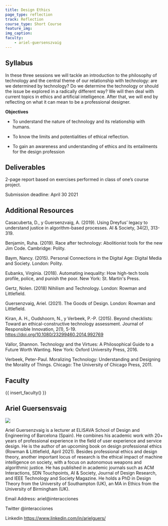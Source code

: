 ```yaml
---
title: Design Ethics
page_type: reflection
track: Reflection
course_type: Short Course
feature_img: 
img_caption: 
faculty: 
    - ariel-guersenszvaig
---
```


## Syllabus

In these three sessions we will tackle an introduction to the philosophy of technology and the central theme of our relationship with technology: are we determined by technology? Do we determine the technology or should the issue be explored in a radically different way? We will then deal with current topics in ethics and artificial intelligence. After that, we will end by reflecting on what it can mean to be a professional designer.


**Objectives**

- To understand the nature of technology and its relationship with humans.

- To know the limits and potentialities of ethical reflection.

- To gain an awareness and understanding of ethics and its entailments for the design profession

## Deliverables
2-page report based on exercises performed in class of one’s course project.

Submission deadline: April 30 2021

## Additional Resources

Casacuberta, D., y Guersenzvaig, A. (2019). Using Dreyfus’ legacy to understand justice in algorithm-based processes. AI & Society, 34(2), 313-319.

Benjamin, Ruha. (2019). Race after technology: Abolitionist tools for the new Jim Code. Cambridge: Polity.

Baym, Nancy. (2015). Personal Connections in the Digital Age: Digital Media and Society. London: Polity.

Eubanks, Virginia. (2018). Automating inequality: How high-tech tools profile, police, and punish the poor. New York: St. Martin's Press.

Gertz, Nolen. (2018) Nihilism and Technology. London: Rowman and Littlefield.

Guersenzvaig, Ariel. (2021). The Goods of Design. London: Rowman and Littlefield.

Kiran, A. H., Oudshoorn, N., y Verbeek, P.-P. (2015). Beyond checklists: Toward an ethical-constructive technology assessment. Journal of Responsible Innovation, 2(1), 5-19. https://doi.org/10.1080/23299460.2014.992769

Vallor, Shannon. Technology and the Virtues: A Philosophical Guide to a Future Worth Wanting. New York: Oxford University Press, 2016.

Verbeek, Peter-Paul. Moralizing Technology: Understanding and Designing the Morality of Things. Chicago: The University of Chicago Press, 2011.

## Faculty

{{ insert_faculty() }}

## Ariel Guersensvaig

![](../../../../assets/images/faculty_photos/ariel_guersensvaig.jpg)

Ariel Guersenzvaig is a lecturer at ELISAVA School of Design and Engineering of Barcelona (Spain). He combines his academic work with 20+ years of professional experience in the field of user experience and service design. He is the author of an upcoming book on design professional ethics (Rowman & Littlefield, April 2021). Besides professional ethics and design theory, another important locus of research is the ethical impact of machine intelligence on society, with a focus on autonomous weapons and algorithmic justice. He has published in academic journals such as ACM Interactions, SDN Touchpoints, AI & Society, Journal of Design Research, and IEEE Technology and Society Magazine. He holds a PhD in Design Theory from the University of Southampton (UK), an MA in Ethics from the University of Birmingham (UK).

Email Address: ariel@interacciones

Twitter @interacciones

Linkedin https://www.linkedin.com/in/arielguers/
